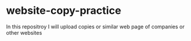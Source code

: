 # website-copy-practice
In this repositroy I will upload copies or similar web page of companies or other websites
